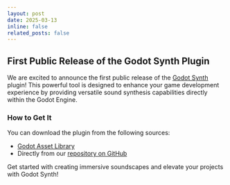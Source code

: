 ```yaml
---
layout: post
date: 2025-03-13
inline: false
related_posts: false
---
```

## First Public Release of the Godot Synth Plugin

We are excited to announce the first public release of the [Godot Synth](https://eclipsinglines.github.io/GodotSynth/) plugin! This powerful tool is designed to enhance your game development experience by providing versatile sound synthesis capabilities directly within the Godot Engine.

### How to Get It

You can download the plugin from the following sources:

- [Godot Asset Library](https://godotengine.org/asset-library/asset/3839)
- Directly from our [repository on GitHub](https://github.com/EclipsingLines/GodotSynth/releases)

Get started with creating immersive soundscapes and elevate your projects with Godot Synth!